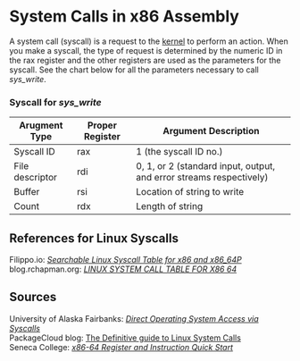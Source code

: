 # System Calls in x86 Assembly
A system call (syscall) is a request to the [kernel](https://www.engineersgarage.com/kernel-programming/) to perform an action. When you make a syscall, the type of 
request is determined by the numeric ID in the rax register and the other registers are used as the parameters for the syscall. See the chart below for all the 
parameters necessary to call _sys\_write_.

### Syscall for _sys\_write_
| Arugment Type | Proper Register | Argument Description |
| ------------- | --------------- | -------------------- |
| Syscall ID      |         rax        |  1 (the syscall ID no.) |
| File descriptor |         rdi        |  0, 1, or 2 (standard input, output, and error streams respectively) |
| Buffer          |         rsi        |  Location of string to write | 
| Count           |         rdx        |  Length of string |

## References for Linux Syscalls
Filippo.io: [_Searchable Linux Syscall Table for x86 and x86_64P_](https://filippo.io/linux-syscall-table/) <br />
blog.rchapman.org: [_LINUX SYSTEM CALL TABLE FOR X86 64_](http://blog.rchapman.org/posts/Linux_System_Call_Table_for_x86_64/) <br />

## Sources
University of Alaska Fairbanks: [_Direct Operating System Access via Syscalls_](https://www.cs.uaf.edu/2017/fall/cs301/lecture/11_17_syscall.html) <br />
PackageCloud blog: [The Definitive guide to Linux System Calls](https://blog.packagecloud.io/eng/2016/04/05/the-definitive-guide-to-linux-system-calls/) <br />
Seneca College: [_x86-64 Register and Instruction Quick Start_](https://wiki.cdot.senecacollege.ca/wiki/X86_64_Register_and_Instruction_Quick_Start) <br />
